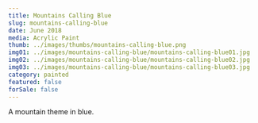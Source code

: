 ```yaml
---
title: Mountains Calling Blue
slug: mountains-calling-blue
date: June 2018
media: Acrylic Paint
thumb: ../images/thumbs/mountains-calling-blue.png
img01: ../images/mountains-calling-blue/mountains-calling-blue01.jpg
img02: ../images/mountains-calling-blue/mountains-calling-blue02.jpg
img03: ../images/mountains-calling-blue/mountains-calling-blue03.jpg
category: painted
featured: false
forSale: false
---
```


A mountain theme in blue.